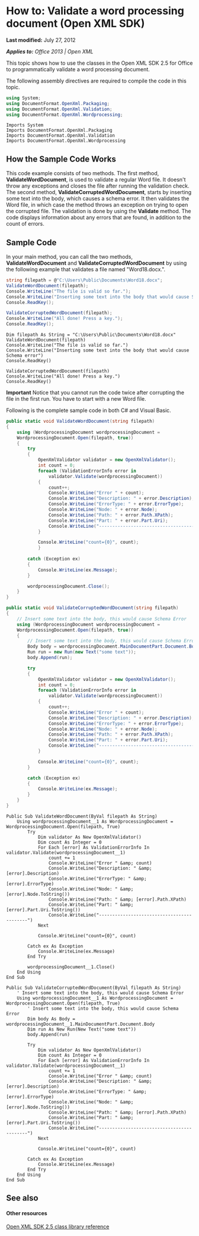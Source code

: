 <!--This is the start of the document-->
# How to: Validate a word processing document (Open XML SDK)
**Last modified:** July 27, 2012

_**Applies to:** Office 2013 | Open XML_

This topic shows how to use the classes in the Open XML SDK 2.5 for Office to programmatically validate a word processing document.

The following assembly directives are required to compile the code in this topic.


```C#
using System;
using DocumentFormat.OpenXml.Packaging;
using DocumentFormat.OpenXml.Validation;
using DocumentFormat.OpenXml.Wordprocessing;

```




```VisualBasic
Imports System
Imports DocumentFormat.OpenXml.Packaging
Imports DocumentFormat.OpenXml.Validation
Imports DocumentFormat.OpenXml.Wordprocessing

```




## How the Sample Code Works
This code example consists of two methods. The first method,  **ValidateWordDocument**, is used to validate a regular Word file. It doesn't throw any exceptions and closes the file after running the validation check. The second method,  **ValidateCorruptedWordDocument**, starts by inserting some text into the body, which causes a schema error. It then validates the Word file, in which case the method throws an exception on trying to open the corrupted file. The validation is done by using the  **Validate** method. The code displays information about any errors that are found, in addition to the count of errors.


## Sample Code
In your main method, you can call the two methods,  **ValidateWordDocument** and **ValidateCorruptedWordDocument** by using the following example that validates a file named "Word18.docx.".


```C#
string filepath = @"C:\Users\Public\Documents\Word18.docx";
ValidateWordDocument(filepath);
Console.WriteLine("The file is valid so far.");
Console.WriteLine("Inserting some text into the body that would cause Schema error");
Console.ReadKey();

ValidateCorruptedWordDocument(filepath);
Console.WriteLine("All done! Press a key.");
Console.ReadKey();

```




```VisualBasic
Dim filepath As String = "C:\Users\Public\Documents\Word18.docx"
ValidateWordDocument(filepath)
Console.WriteLine("The file is valid so far.")
Console.WriteLine("Inserting some text into the body that would cause Schema error")
Console.ReadKey()

ValidateCorruptedWordDocument(filepath)
Console.WriteLine("All done! Press a key.")
Console.ReadKey()

```




**Important**  Notice that you cannot run the code twice after corrupting the file in the first run. You have to start with a new Word file.


  Following is the complete sample code in both C# and Visual Basic.


```C#
public static void ValidateWordDocument(string filepath)
{
    using (WordprocessingDocument wordprocessingDocument =
    WordprocessingDocument.Open(filepath, true))
    {                  
        try
        {           
            OpenXmlValidator validator = new OpenXmlValidator();
            int count = 0;
            foreach (ValidationErrorInfo error in
                validator.Validate(wordprocessingDocument))
            {
                count++;
                Console.WriteLine("Error " + count);
                Console.WriteLine("Description: " + error.Description);
                Console.WriteLine("ErrorType: " + error.ErrorType);
                Console.WriteLine("Node: " + error.Node);
                Console.WriteLine("Path: " + error.Path.XPath);
                Console.WriteLine("Part: " + error.Part.Uri);
                Console.WriteLine("-------------------------------------------");
            }

            Console.WriteLine("count={0}", count);
            }
            
        catch (Exception ex)
        {
            Console.WriteLine(ex.Message);              
        }

        wordprocessingDocument.Close();
    }
}

public static void ValidateCorruptedWordDocument(string filepath)
{
    // Insert some text into the body, this would cause Schema Error
    using (WordprocessingDocument wordprocessingDocument =
    WordprocessingDocument.Open(filepath, true))
    {
        // Insert some text into the body, this would cause Schema Error
        Body body = wordprocessingDocument.MainDocumentPart.Document.Body;
        Run run = new Run(new Text("some text"));
        body.Append(run);

        try
        {
            OpenXmlValidator validator = new OpenXmlValidator();
            int count = 0;
            foreach (ValidationErrorInfo error in
                validator.Validate(wordprocessingDocument))
            {
                count++;
                Console.WriteLine("Error " + count);
                Console.WriteLine("Description: " + error.Description);
                Console.WriteLine("ErrorType: " + error.ErrorType);
                Console.WriteLine("Node: " + error.Node);
                Console.WriteLine("Path: " + error.Path.XPath);
                Console.WriteLine("Part: " + error.Part.Uri);
                Console.WriteLine("-------------------------------------------");
            }

            Console.WriteLine("count={0}", count);
        }

        catch (Exception ex)
        {
            Console.WriteLine(ex.Message);
        }
    }
}

```




```VisualBasic
Public Sub ValidateWordDocument(ByVal filepath As String)
    Using wordprocessingDocument__1 As WordprocessingDocument = WordprocessingDocument.Open(filepath, True)
        Try
            Dim validator As New OpenXmlValidator()
            Dim count As Integer = 0
            For Each [error] As ValidationErrorInfo In validator.Validate(wordprocessingDocument__1)
                count += 1
                Console.WriteLine("Error " &amp; count)
                Console.WriteLine("Description: " &amp; [error].Description)
                Console.WriteLine("ErrorType: " &amp; [error].ErrorType)
                Console.WriteLine("Node: " &amp; [error].Node.ToString())
                Console.WriteLine("Path: " &amp; [error].Path.XPath)
                Console.WriteLine("Part: " &amp; [error].Part.Uri.ToString())
                Console.WriteLine("-------------------------------------------")
            Next

            Console.WriteLine("count={0}", count)

        Catch ex As Exception
            Console.WriteLine(ex.Message)
        End Try

        wordprocessingDocument__1.Close()
    End Using
End Sub

Public Sub ValidateCorruptedWordDocument(ByVal filepath As String)
    ' Insert some text into the body, this would cause Schema Error
    Using wordprocessingDocument__1 As WordprocessingDocument = WordprocessingDocument.Open(filepath, True)
        ' Insert some text into the body, this would cause Schema Error
        Dim body As Body = wordprocessingDocument__1.MainDocumentPart.Document.Body
        Dim run As New Run(New Text("some text"))
        body.Append(run)

        Try
            Dim validator As New OpenXmlValidator()
            Dim count As Integer = 0
            For Each [error] As ValidationErrorInfo In validator.Validate(wordprocessingDocument__1)
                count += 1
                Console.WriteLine("Error " &amp; count)
                Console.WriteLine("Description: " &amp; [error].Description)
                Console.WriteLine("ErrorType: " &amp; [error].ErrorType)
                Console.WriteLine("Node: " &amp; [error].Node.ToString())
                Console.WriteLine("Path: " &amp; [error].Path.XPath)
                Console.WriteLine("Part: " &amp; [error].Part.Uri.ToString())
                Console.WriteLine("-------------------------------------------")
            Next

            Console.WriteLine("count={0}", count)

        Catch ex As Exception
            Console.WriteLine(ex.Message)
        End Try
    End Using
End Sub
```




## See also

#### Other resources


 [Open XML SDK 2.5 class library reference](http://msdn.microsoft.com/library/36c8a76e-ce1b-5959-7e85-5d77db7f46d6(Office.15).aspx)
